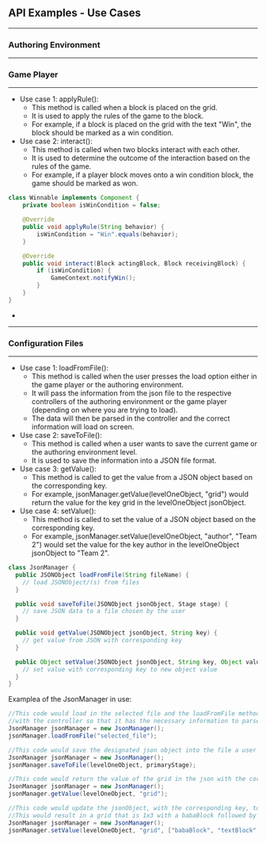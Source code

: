 ## API Examples - Use Cases

---

### Authoring Environment


---

### Game Player

---

* Use case 1: applyRule():
  * This method is called when a block is placed on the grid. 
  * It is used to apply the rules of the game to the block.
  * For example, if a block is placed on the grid with the text "Win", the block should be marked as a win condition.
* Use case 2: interact():
  * This method is called when two blocks interact with each other.
  * It is used to determine the outcome of the interaction based on the rules of the game.
  * For example, if a player block moves onto a win condition block, the game should be marked as won.

```java
class Winnable implements Component {
    private boolean isWinCondition = false;

    @Override
    public void applyRule(String behavior) {
        isWinCondition = "Win".equals(behavior);
    }

    @Override
    public void interact(Block actingBlock, Block receivingBlock) {
        if (isWinCondition) {
            GameContext.notifyWin();
        }
    }
}
```

* 

--- 

### Configuration Files

---

* Use case 1: loadFromFile():
  * This method is called when the user presses the load option either in the game player or the
  authoring environment.
  * It will pass the information from the json file to the respective controllers of the authoring 
  environment or the game player (depending on where you are trying to load). 
  * The data will then be parsed in the controller and the correct information will load on screen. 
* Use case 2: saveToFile():
  * This method is called when a user wants to save the current game or the authoring environment
  level.
  * It is used to save the information into a JSON file format.
* Use case 3: getValue():
  * This method is called to get the value from a JSON object based on the corresponding key.
  * For example, jsonManager.getValue(levelOneObject, "grid") would return the value for the key 
  grid in the levelOneObject jsonObject.
* Use case 4: setValue():
  * This method is called to set the value of a JSON object based on the corresponding key.
  * For example, jsonManager.setValue(levelOneObject, "author", "Team 2") would set the value 
  for the key author in the levelOneObject jsonObject to "Team 2".

```java
class JsonManager {
  public JSONObject loadFromFile(String fileName) {
    // load JSONObject/(s) from files
  }

  public void saveToFile(JSONObject jsonObject, Stage stage) {
    // save JSON data to a file chosen by the user
  }

  public void getValue(JSONObject jsonObject, String key) {
    // get value from JSON with corresponding key
  }

  public Object setValue(JSONObject jsonObject, String key, Object value) {
    // set value with corresponding key to new object value
  }
}
```

Examplea of the JsonManager in use:
```java
//This code would load in the selected file and the loadFromFile method would communicate 
//with the controller so that it has the necessary information to parse.
JsonManager jsonManager = new JsonManager();
jsonManager.loadFromFile("selected_file");
```

```java
//This code would save the designated json object into the file a user chooses.
JsonManager jsonManager = new JsonManager();
jsonManager.saveToFile(levelOneObject, primaryStage);
```

```java
//This code would return the value of the grid in the json with the corresponding key
JsonManager jsonManager = new JsonManager();
jsonManager.getValue(levelOneObject, "grid");
```

```java
//This code would update the jsonObject, with the corresponding key, to the set object value
//This would result in a grid that is 1x3 with a babaBlock followed by a textBlock and wallBlock.
JsonManager jsonManager = new JsonManager();
jsonManager.setValue(levelOneObject, "grid", ["babaBlock", "textBlock", "wallBlack"]);
```